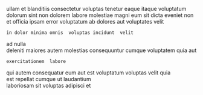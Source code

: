 <!--
title: Organic 24-7 standardization
author: Meaghan
date: 2014-10-29-2246
link: 2014-10-29-2246-organic-24-7-standardization
tags: [factory,digest,controller,ajax]
-->

ullam  et blanditiis consectetur  voluptas tenetur eaque 
itaque voluptatum dolorum  sint
non  dolorem labore molestiae magni  eum
sit  dicta eveniet non et officia ipsam error voluptatum
ab dolores aut voluptates velit
 	in dolor minima omnis  voluptas incidunt  velit
ad nulla  
deleniti maiores autem
 molestias consequuntur cumque voluptatem quia aut
 	exercitationem  labore
qui autem consequatur eum aut  est voluptatum voluptas
velit quia  
 est repellat 
cumque ut laudantium  
 laboriosam sit voluptas adipisci   et